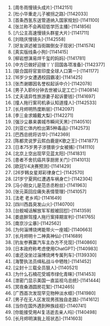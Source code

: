 
1. [周冬雨慢镜头成片]-[1142151]
1. [杜小华重走儿子被拐之路]-[1142033]
1. [首条西氢东送管道纳入国家规划]-[1141100]
1. [张兰称不会再招低学历主播]-[1141856]
1. [六公主高速慢镜头群星大片]-[1141711]
1. [刘晓庆慢镜头]-[1142558]
1. [好友讲述被当街踹倒女子现状]-[1141574]
1. [真实版线条小狗]-[1141415]
1. [柳岩想演易烊千玺的妈妈]-[1141781]
1. [中方已做好迎接丫丫回国各项准备]-[1142377]
1. [联合国将官宣印度全球人口第一]-[1141177]
1. [16岁少女遭遇校园霸凌]-[1141425]
1. [张杰谢娜因名誉权起诉中介]-[1142078]
1. [男子入职6分钟去世被认定工亡]-[1140814]
1. [丈夫请异性旅游妻子起诉要钱]-[1141697]
1. [撞人拖行案司机承认知道撞人]-[1142533]
1. [长月烬明热度断层]-[1142097]
1. [李三金求婚戴大梨]-[1142271]
1. [强沙尘暴来袭城市瞬间天黑]-[1140510]
1. [刘亚仁体内检出第5种毒品]-[1142573]
1. [巴西总统将访华]-[1142369]
1. [陈都灵说罗云熙白鹿是K歌之王]-[1141877]
1. [日本75岁男子涉猥亵少女被捕]-[1141110]
1. [北京上空出现罕见蓝太阳]-[1141831]
1. [患者不舍抗癌共享厨房关门]-[1141013]
1. [欧冠1/4决赛预测]-[1141429]
1. [26岁韩女星郑彩律身亡]-[1142570]
1. [21岁宁夏网红遭遇车祸身亡]-[1142304]
1. [冯小刚女儿是范丞丞粉丝]-[1141963]
1. [张元英回应痛失表情管理]-[1141057]
1. [法老 老乡鸡]-[1141649]
1. [四川西昌突发山火]-[1140700]
1. [台舰喊话解放军军舰被回怼]-[1141359]
1. [娄底醉驾撞人拖行案择期宣判]-[1141765]
1. [南京沙尘暴]-[1142562]
1. [为何淄博烧烤能带火一座城]-[1140663]
1. [长月烬明十二神真神仙]-[1141689]
1. [钓友参赛赢汽车主办方不兑现]-[1140860]
1. [日本政府称考虑使用ChatGPT]-[1140983]
1. [谁还没坐过淄博烧烤专属列车]-[1139330]
1. [海警执法员缉私战斗中牺牲]-[1141452]
1. [尘封十三载全员狠人]-[1140521]
1. [为什么石楠花受城市绿化青睐]-[1141453]
1. [泄密门显示美国一直监视乌总统]-[1141444]
1. [冥夜桑酒圆房花絮]-[1142465]
1. [广西首次发现罕见物种淡水蛏]-[1141980]
1. [男子在无人区发现男孩独自走路]-[1141612]
1. [当你在国外遇到种族歧视]-[1140741]
1. [你能接受用AI复活逝去亲人吗]-[1140498]
1. [长月烬明演我上班状态]-[1141603]